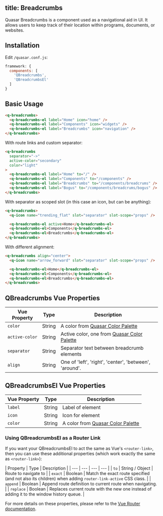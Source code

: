 title: Breadcrumbs
---
Quasar Breadcrumbs is a component used as a navigational aid in UI. It allows users to keep track of their location within programs, documents, or websites.
<input type="hidden" data-fullpage-demo="navigation/breadcrumbs">

## Installation
Edit `/quasar.conf.js`:
```js
framework: {
  components: [
    'QBreadcrumbs',
    'QBreadcrumbsEl'
  ]
}
```

## Basic Usage

``` html
<q-breadcrumbs>
  <q-breadcrumbs-el label="Home" icon="home" />
  <q-breadcrumbs-el label="Components" icon="widgets" />
  <q-breadcrumbs-el label="Breadcrumbs" icon="navigation" />
</q-breadcrumbs>
```

With route links and custom separator:
```html
<q-breadcrumbs
  separator="->"
  active-color="secondary"
  color="light"
>
  <q-breadcrumbs-el label="Home" to="/" />
  <q-breadcrumbs-el label="Components" to="/components" />
  <q-breadcrumbs-el label="Breadcrumbs" to="/components/breadcrums" />
  <q-breadcrumbs-el label="Bogus" to="/components/breadcrums/bogus" />
</q-breadcrumbs>
```

With separator as scoped slot (in this case an icon, but can be anything):
```html
<q-breadcrumbs>
  <q-icon name="trending_flat" slot="separator" slot-scope="props" />

  <q-breadcrumbs-el active>Home</q-breadcrumbs-el>
  <q-breadcrumbs-el>Components</q-breadcrumbs-el>
  <q-breadcrumbs-el>Breadcrumbs</q-breadcrumbs-el>
</q-breadcrumbs>
```

With different alignment:
```html
<q-breadcrumbs align="center">
  <q-icon name="arrow_forward" slot="separator" slot-scope="props" />

  <q-breadcrumbs-el>Home</q-breadcrumbs-el>
  <q-breadcrumbs-el>Components</q-breadcrumbs-el>
  <q-breadcrumbs-el>Breadcrumbs</q-breadcrumbs-el>
</q-breadcrumbs>
```

## QBreadcrumbs Vue Properties
| Vue Property | Type | Description |
| --- | --- | --- |
| `color` | String | A color from [Quasar Color Palette](/components/color-palette.html) |
| `active-color` | String | Active color, one from [Quasar Color Palette](/components/color-palette.html)|
| `separator` | String | Separator text between breadcrumb elements |
| `align` | String | One of 'left', 'right', 'center', 'between', 'around'. |

## QBreadcrumbsEl Vue Properties
| Vue Property | Type | Description |
| --- | --- | --- |
| `label` | String | Label of element |
| `icon` | String | Icon for element |
| `color` | String | A color from [Quasar Color Palette](/components/color-palette.html) |

### Using QBreadcrumbsEl as a Router Link
If you want your QBreadcrumbsEl to act the same as Vue's `<router-link>`, then you can use these additional properties (which work exactly the same as `<router-link>`):

| Property | Type | Description |
| --- | --- | --- | --- |
| `to` | String / Object | Route to navigate to |
| `exact` | Boolean | Match the exact route specified (and not also its children) when adding `router-link-active` CSS class. |
| `append` | Boolean | Append route definition to current route when navigating. |
| `replace` | Boolean | Replaces current route with the new one instead of adding it to the window history queue. |

For more details on these properties, please refer to the [Vue Router documentation](http://router.vuejs.org/en/api/router-link.html).
